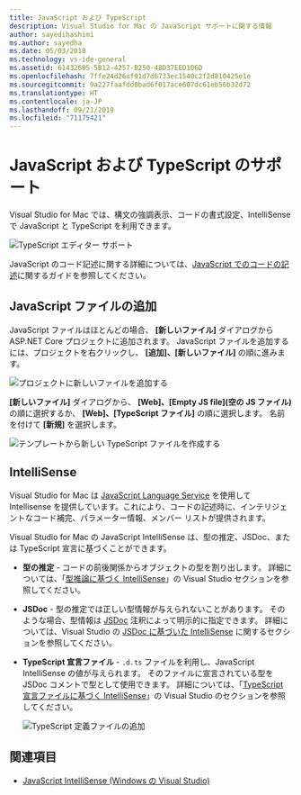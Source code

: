 ```yaml
---
title: JavaScript および TypeScript
description: Visual Studio for Mac の JavaScript サポートに関する情報
author: sayedihashimi
ms.author: sayedha
ms.date: 05/03/2018
ms.technology: vs-ide-general
ms.assetid: 61432695-5B12-4257-B250-48D37EED106D
ms.openlocfilehash: 7ffe24d26af91d7d6733ec1540c2f2d810425e1e
ms.sourcegitcommit: 9a227faafdd0bad6f017ace607dc61eb56b32d72
ms.translationtype: HT
ms.contentlocale: ja-JP
ms.lasthandoff: 09/21/2019
ms.locfileid: "71175421"
---
```

# <a name="javascript-and-typescript-support"></a>JavaScript および TypeScript のサポート

Visual Studio for Mac では、構文の強調表示、コードの書式設定、IntelliSense で JavaScript と TypeScript を利用できます。

![TypeScript エディター サポート](/media/tsjseditor-2019.gif)

JavaScript のコード記述に関する詳細については、[JavaScript でのコードの記述](/scripting/javascript/writing-javascript-code)に関するガイドを参照してください。

## <a name="adding-a-javascript-file"></a>JavaScript ファイルの追加

JavaScript ファイルはほとんどの場合、 **[新しいファイル]** ダイアログから ASP.NET Core プロジェクトに追加されます。 JavaScript ファイルを追加するには、プロジェクトを右クリックし、 **[追加]、[新しいファイル]** の順に進みます。

![プロジェクトに新しいファイルを追加する](media/javascript-image1.png)

**[新しいファイル]** ダイアログから、 **[Web]、[Empty JS file]\(空の JS ファイル\)** の順に選択するか、 **[Web]、[TypeScript ファイル]** の順に選択します。 名前を付けて **[新規]** を選択します。

![テンプレートから新しい TypeScript ファイルを作成する](media/javascript-image2.png)

## <a name="intellisense"></a>IntelliSense

Visual Studio for Mac は [JavaScript Language Service](/visualstudio/ide/javascript-intellisense) を使用して Intellisense を提供しています。これにより、コードの記述時に、インテリジェントなコード補完、パラメーター情報、メンバー リストが提供されます。

Visual Studio for Mac の JavaScript IntelliSense は、型の推定、JSDoc、または TypeScript 宣言に基づくことができます。

- **型の推定** - コードの前後関係からオブジェクトの型を割り出します。 詳細については、「[型推論に基づく IntelliSense](/visualstudio/ide/javascript-intellisense#intellisense-based-on-type-inference)」の Visual Studio セクションを参照してください。
- **JSDoc** - 型の推定では正しい型情報が与えられないことがあります。 そのような場合、型情報は [JSDoc](https://jsdoc.app/about-getting-started.html) 注釈によって明示的に指定できます。 詳細については、Visual Studio の [JSDoc に基づいた IntelliSense](/visualstudio/ide/javascript-intellisense#intellisense-based-on-jsdoc) に関するセクションを参照してください。
- **TypeScript 宣言ファイル** - `.d.ts` ファイルを利用し、JavaScript IntelliSense の値が与えられます。 そのファイルに宣言されている型を JSDoc コメントで型として使用できます。 詳細については、「[TypeScript 宣言ファイルに基づく IntelliSense](/visualstudio/ide/javascript-intellisense#intellisense-based-on-typescript-declaration-files)」の Visual Studio のセクションを参照してください。

    ![TypeScript 定義ファイルの追加](media/javascript-type-intellisense-2019.gif)

## <a name="see-also"></a>関連項目

- [JavaScript IntelliSense (Windows の Visual Studio)](/visualstudio/ide/javascript-intellisense)
